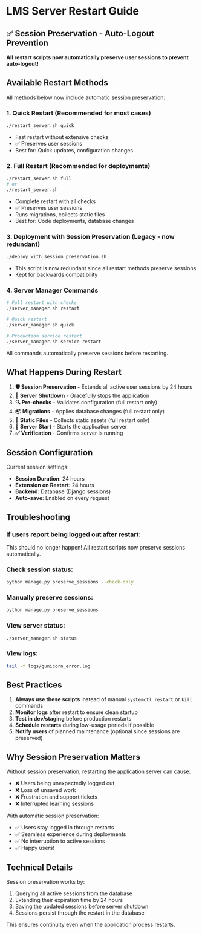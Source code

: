 # LMS Server Restart Guide

## ✅ Session Preservation - Auto-Logout Prevention

**All restart scripts now automatically preserve user sessions to prevent auto-logout!**

## Available Restart Methods

All methods below now include automatic session preservation:

### 1. Quick Restart (Recommended for most cases)
```bash
./restart_server.sh quick
```
- Fast restart without extensive checks
- ✅ Preserves user sessions
- Best for: Quick updates, configuration changes

### 2. Full Restart (Recommended for deployments)
```bash
./restart_server.sh full
# or
./restart_server.sh
```
- Complete restart with all checks
- ✅ Preserves user sessions
- Runs migrations, collects static files
- Best for: Code deployments, database changes

### 3. Deployment with Session Preservation (Legacy - now redundant)
```bash
./deploy_with_session_preservation.sh
```
- This script is now redundant since all restart methods preserve sessions
- Kept for backwards compatibility

### 4. Server Manager Commands
```bash
# Full restart with checks
./server_manager.sh restart

# Quick restart
./server_manager.sh quick

# Production service restart
./server_manager.sh service-restart
```
All commands automatically preserve sessions before restarting.

## What Happens During Restart

1. **🛡️ Session Preservation** - Extends all active user sessions by 24 hours
2. **🛑 Server Shutdown** - Gracefully stops the application
3. **🔍 Pre-checks** - Validates configuration (full restart only)
4. **📦 Migrations** - Applies database changes (full restart only)
5. **🎨 Static Files** - Collects static assets (full restart only)
6. **🚀 Server Start** - Starts the application server
7. **✅ Verification** - Confirms server is running

## Session Configuration

Current session settings:
- **Session Duration**: 24 hours
- **Extension on Restart**: 24 hours
- **Backend**: Database (Django sessions)
- **Auto-save**: Enabled on every request

## Troubleshooting

### If users report being logged out after restart:
This should no longer happen! All restart scripts now preserve sessions automatically.

### Check session status:
```bash
python manage.py preserve_sessions --check-only
```

### Manually preserve sessions:
```bash
python manage.py preserve_sessions
```

### View server status:
```bash
./server_manager.sh status
```

### View logs:
```bash
tail -f logs/gunicorn_error.log
```

## Best Practices

1. **Always use these scripts** instead of manual `systemctl restart` or `kill` commands
2. **Monitor logs** after restart to ensure clean startup
3. **Test in dev/staging** before production restarts
4. **Schedule restarts** during low-usage periods if possible
5. **Notify users** of planned maintenance (optional since sessions are preserved)

## Why Session Preservation Matters

Without session preservation, restarting the application server can cause:
- ❌ Users being unexpectedly logged out
- ❌ Loss of unsaved work
- ❌ Frustration and support tickets
- ❌ Interrupted learning sessions

With automatic session preservation:
- ✅ Users stay logged in through restarts
- ✅ Seamless experience during deployments
- ✅ No interruption to active sessions
- ✅ Happy users!

## Technical Details

Session preservation works by:
1. Querying all active sessions from the database
2. Extending their expiration time by 24 hours
3. Saving the updated sessions before server shutdown
4. Sessions persist through the restart in the database

This ensures continuity even when the application process restarts.

